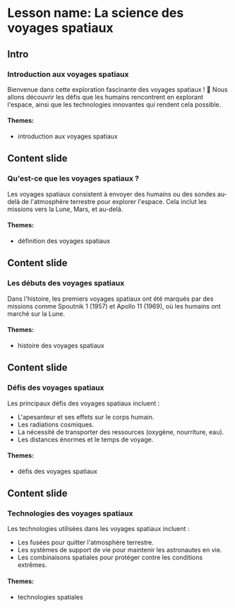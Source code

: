 # Lesson name: La science des voyages spatiaux

## Intro

### Introduction aux voyages spatiaux

Bienvenue dans cette exploration fascinante des voyages spatiaux ! 🚀 Nous allons découvrir les défis que les humains rencontrent en explorant l'espace, ainsi que les technologies innovantes qui rendent cela possible.

#### **Themes:**
- introduction aux voyages spatiaux

## Content slide

### Qu'est-ce que les voyages spatiaux ?

Les voyages spatiaux consistent à envoyer des humains ou des sondes au-delà de l'atmosphère terrestre pour explorer l'espace. Cela inclut les missions vers la Lune, Mars, et au-delà.

#### **Themes:**
- définition des voyages spatiaux

## Content slide

### Les débuts des voyages spatiaux

Dans l'histoire, les premiers voyages spatiaux ont été marqués par des missions comme Spoutnik 1 (1957) et Apollo 11 (1969), où les humains ont marché sur la Lune.

#### **Themes:**
- histoire des voyages spatiaux

## Content slide

### Défis des voyages spatiaux

Les principaux défis des voyages spatiaux incluent :
- L'apesanteur et ses effets sur le corps humain.
- Les radiations cosmiques.
- La nécessité de transporter des ressources (oxygène, nourriture, eau).
- Les distances énormes et le temps de voyage.

#### **Themes:**
- défis des voyages spatiaux

## Content slide

### Technologies des voyages spatiaux

Les technologies utilisées dans les voyages spatiaux incluent :
- Les fusées pour quitter l'atmosphère terrestre.
- Les systèmes de support de vie pour maintenir les astronautes en vie.
- Les combinaisons spatiales pour protéger contre les conditions extrêmes.

#### **Themes:**
- technologies spatiales
